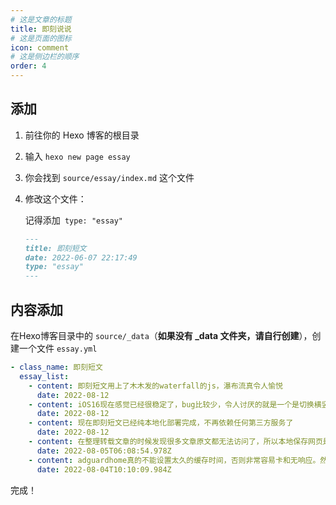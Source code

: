 ```yaml
---
# 这是文章的标题
title: 即刻说说
# 这是页面的图标
icon: comment
# 这是侧边栏的顺序
order: 4
---
```


## 添加

1. 前往你的 Hexo 博客的根目录

2. 输入 `hexo new page essay`

3. 你会找到 `source/essay/index.md` 这个文件

4. 修改这个文件：

   记得添加` type: "essay"`

   ```markdown
   ---
   title: 即刻短文
   date: 2022-06-07 22:17:49
   type: "essay"
   ---
   ```

## 内容添加

在Hexo博客目录中的 `source/_data`（**如果没有 _data 文件夹，请自行创建**），创建一个文件 `essay.yml`

```yaml
- class_name: 即刻短文
  essay_list:
    - content: 即刻短文用上了木木发的waterfall的js，瀑布流真令人愉悦
      date: 2022-08-12
    - content: iOS16现在感觉已经很稳定了，bug比较少，令人讨厌的就是一个是切换横竖屏抖音和b站都有点问题，然后就是软件请求剪贴板弹窗真的烦
      date: 2022-08-12
    - content: 现在即刻短文已经纯本地化部署完成，不再依赖任何第三方服务了
      date: 2022-08-12
    - content: 在整理转载文章的时候发现很多文章原文都无法访问了，所以本地保存网页是非常重要的
      date: 2022-08-05T06:08:54.978Z
    - content: adguardhome真的不能设置太久的缓存时间，否则非常容易卡和无响应。然后就是注意添加白名单
      date: 2022-08-04T10:10:09.984Z
```

完成！
